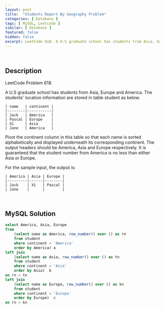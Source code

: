 ```yaml
---
layout: post
title:  "Students Report By Geography Problem"
categories: [ Database ]
tags: [ MySQL, Leetcode ]
similar: [ Database ]
featured: false
hidden: false
excerpt: LeetCode 618. A U.S graduate school has students from Asia, Europe and America. 
---
```


<br />

## Description

LeetCode Problem 618. 

A U.S graduate school has students from Asia, Europe and America. The students' location information are stored in table student as below.
 
```
| name   | continent |
|--------|-----------|
| Jack   | America   |
| Pascal | Europe    |
| Xi     | Asia      |
| Jane   | America   |
```

Pivot the continent column in this table so that each name is sorted alphabetically and displayed underneath its corresponding continent. The output headers should be America, Asia and Europe respectively. It is guaranteed that the student number from America is no less than either Asia or Europe.
 

For the sample input, the output is:
 
```
| America | Asia | Europe |
|---------|------|--------|
| Jack    | Xi   | Pascal |
| Jane    |      |        |
```

<br />

## MySQL Solution


```sql
select America, Asia, Europe
from 
    (select name as America, row_number() over () as rn
    from student
    where continent = 'America'
    order by America) a
left join     
    (select name as Asia, row_number() over () as tn
    from student
    where continent = 'Asia'
    order by Asia)  b
on rn = tn    
left join
    (select name as Europe, row_number() over () as kn
    from student
    where continent = 'Europe'
    order by Europe)  c    
on rn = kn
```
